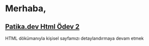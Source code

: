 # Merhaba,

## [Patika.dev Html Ödev 2](https://app.patika.dev/moduller/html/odev2)

HTML dökümanıyla kişisel sayfamızı detaylandırmaya devam etmek
